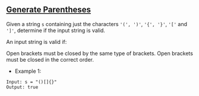 ## [Generate Parentheses](https://leetcode.com/problems/generate-parentheses/)

Given a string `s` containing just the characters `'(', ')'`, `'{', '}'`, `'['` and `']'`, determine if the input string is valid.

An input string is valid if:

Open brackets must be closed by the same type of brackets.
Open brackets must be closed in the correct order.


- Example 1:
```
Input: s = "()[]{}"
Output: true
```
